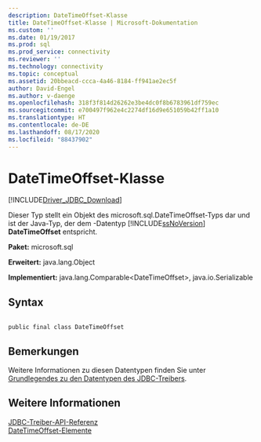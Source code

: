 ```yaml
---
description: DateTimeOffset-Klasse
title: DateTimeOffset-Klasse | Microsoft-Dokumentation
ms.custom: ''
ms.date: 01/19/2017
ms.prod: sql
ms.prod_service: connectivity
ms.reviewer: ''
ms.technology: connectivity
ms.topic: conceptual
ms.assetid: 20bbeacd-ccca-4a46-8184-ff941ae2ec5f
author: David-Engel
ms.author: v-daenge
ms.openlocfilehash: 318f3f814d26262e3be4dc0f8b6783961df759ec
ms.sourcegitcommit: e700497f962e4c2274df16d9e651059b42ff1a10
ms.translationtype: HT
ms.contentlocale: de-DE
ms.lasthandoff: 08/17/2020
ms.locfileid: "88437902"
---
```

# <a name="datetimeoffset-class"></a>DateTimeOffset-Klasse
[!INCLUDE[Driver_JDBC_Download](../../../includes/driver_jdbc_download.md)]

  Dieser Typ stellt ein Objekt des microsoft.sql.DateTimeOffset-Typs dar und ist der Java-Typ, der dem -Datentyp [!INCLUDE[ssNoVersion](../../../includes/ssnoversion-md.md)] **DateTimeOffset** entspricht.  
  
 **Paket:** microsoft.sql  
  
 **Erweitert:** java.lang.Object  
  
 **Implementiert:** java.lang.Comparable\<DateTimeOffset>, java.io.Serializable  
  
## <a name="syntax"></a>Syntax  
  
```  
  
public final class DateTimeOffset  
```  
  
## <a name="remarks"></a>Bemerkungen  
 Weitere Informationen zu diesen Datentypen finden Sie unter [Grundlegendes zu den Datentypen des JDBC-Treibers](../../../connect/jdbc/understanding-the-jdbc-driver-data-types.md).  
  
## <a name="see-also"></a>Weitere Informationen  
 [JDBC-Treiber-API-Referenz](../../../connect/jdbc/reference/jdbc-driver-api-reference.md)   
 [DateTimeOffset-Elemente](../../../connect/jdbc/reference/datetimeoffset-members.md)  
  
  
